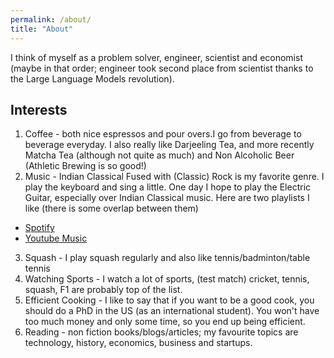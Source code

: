 ```yaml
---
permalink: /about/
title: "About"
---
```


I think of myself as a problem solver, engineer, scientist and economist (maybe in that order; engineer took second place from scientist thanks to the Large Language Models revolution).

## Interests

1. Coffee - both nice espressos and pour overs.I go from beverage to beverage everyday. I also really like Darjeeling Tea, and more recently Matcha Tea (although not quite as much) and Non Alcoholic Beer (Athletic Brewing is so good!)
2. Music - Indian Classical Fused with (Classic) Rock is my favorite genre. I play the keyboard and sing a little. One day I hope to play the Electric Guitar, especially over Indian Classical music. Here are two playlists I like (there is some overlap between them)
  - [Spotify](https://open.spotify.com/playlist/2Z8j28kqLcXFRrVYml1XcK?si=12afe20820f04e93)
  - [Youtube Music](https://music.youtube.com/playlist?list=PLcCa4KMMSjL3fzfeljQ41k0CW0oJmOihH&si=CAMRguxYmHTyP7Nf)
3. Squash - I play squash regularly and also like tennis/badminton/table tennis
4. Watching Sports - I watch a lot of sports, (test match) cricket, tennis, squash, F1 are probably top of the list.
5. Efficient Cooking - I like to say that if you want to be a good cook, you should do a PhD in the US (as an international student). You won't have too much money and only some time, so you end up being efficient.
6. Reading - non fiction books/blogs/articles; my favourite topics are technology, history, economics, business and startups.